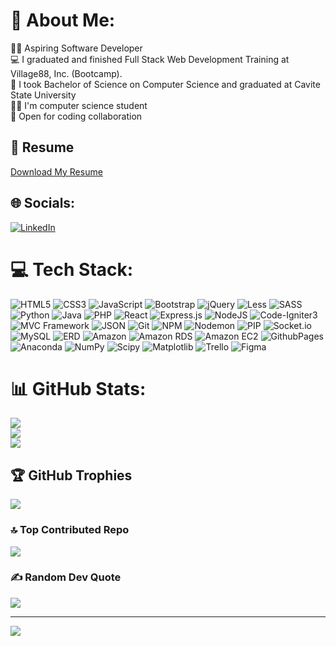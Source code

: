 # 💫 About Me:
👨‍💻 Aspiring Software Developer<br>💻 I graduated and finished Full Stack Web Development Training at Village88, Inc. (Bootcamp).<br>🏫 I took Bachelor of Science on Computer Science and graduated at Cavite State University<br>👨‍🎓 I'm computer science student<br>📌 Open for coding collaboration<br>

## 📄 Resume
[Download My Resume](https://drive.google.com/uc?id=16Iw0eHXlGAUSvhi6hDkdLxSA8PeomgtF)

## 🌐 Socials:
[![LinkedIn](https://img.shields.io/badge/LinkedIn-%230077B5.svg?logo=linkedin&logoColor=white)](https://linkedin.com/in/mohamad-ali-calanda-1524b1286) 

# 💻 Tech Stack:

![HTML5](https://img.shields.io/badge/html5-%23E34F26.svg?style=for-the-badge&logo=html5&logoColor=white) 
![CSS3](https://img.shields.io/badge/css3-%1403FC.svg?style=for-the-badge&logo=css3&logoColor=white) 
![JavaScript ](https://img.shields.io/badge/javascript%20ES5%20&%20ES6-%23323330.svg?style=for-the-badge&logo=javascript&logoColor=%23F7DF1E) 
![Bootstrap](https://img.shields.io/badge/bootstrap-%238511FA.svg?style=for-the-badge&logo=bootstrap&logoColor=white) 
![jQuery](https://img.shields.io/badge/jquery-%230769AD.svg?style=for-the-badge&logo=jquery&logoColor=white) 
![Less](https://img.shields.io/badge/less-2B4C80?style=for-the-badge&logo=less&logoColor=white) 
![SASS](https://img.shields.io/badge/SASS-hotpink.svg?style=for-the-badge&logo=SASS&logoColor=white) 
![Python](https://img.shields.io/badge/python-3670A0?style=for-the-badge&logo=python&logoColor=ffdd54) 
![Java](https://img.shields.io/badge/java-%23ED8B00.svg?style=for-the-badge&logo=openjdk&logoColor=white) 
![PHP](https://img.shields.io/badge/php-%23777BB4.svg?style=for-the-badge&logo=php&logoColor=white) 
![React](https://img.shields.io/badge/react-%2320232a.svg?style=for-the-badge&logo=react&logoColor=%2361DAFB) 
![Express.js](https://img.shields.io/badge/express.js-%23404d59.svg?style=for-the-badge&logo=express&logoColor=%2361DAFB) 
![NodeJS](https://img.shields.io/badge/node.js-6DA55F?style=for-the-badge&logo=node.js&logoColor=white) 
![Code-Igniter3](https://img.shields.io/badge/CodeIgniter3-%23EF4223.svg?style=for-the-badge&logo=codeIgniter&logoColor=white) 
![MVC Framework](https://img.shields.io/badge/MVC%20Framework-%fc03b5.svg?style=for-the-badge&logo=mvc&logoColor=black)
![JSON](https://img.shields.io/badge/json-%23323330.svg?style=for-the-badge&logo=json&logoColor=%23F7DF1a) 
![Git](https://img.shields.io/badge/git-%23E34F26.svg?style=for-the-badge&logo=git&logoColor=white)
![NPM](https://img.shields.io/badge/NPM-%23CB3837.svg?style=for-the-badge&logo=npm&logoColor=white) 
![Nodemon](https://img.shields.io/badge/NODEMON-%23323330.svg?style=for-the-badge&logo=nodemon&logoColor=%BBDEAD) 
![PIP](https://img.shields.io/badge/pip-5e5c5b.svg?style=for-the-badge&logo=pypi&logoColor=775A9) 
![Socket.io](https://img.shields.io/badge/Socket.io-black?style=for-the-badge&logo=socket.io&badgeColor=010101)
![MySQL](https://img.shields.io/badge/mysql-%2300000f.svg?style=for-the-badge&logo=mysql&logoColor=white) 
![ERD](https://img.shields.io/badge/erd-%23323330.svg?style=for-the-badge&logo=erd&logoColor=white)
![Amazon](https://img.shields.io/badge/Amazon-FF9900?style=for-the-badge&logo=amazon&logoColor=white)
![Amazon RDS](https://img.shields.io/badge/Amazon%20RDS-527FFF?style=for-the-badge&logo=amazonrds&logoColor=white)
![Amazon EC2](https://img.shields.io/badge/Amazon%20EC2-FF9900?style=for-the-badge&logo=amazonec2&logoColor=white)
![GithubPages](https://img.shields.io/badge/github%20pages-121013?style=for-the-badge&logo=github&logoColor=white) 
![Anaconda](https://img.shields.io/badge/Anaconda-%2344A833.svg?style=for-the-badge&logo=anaconda&logoColor=white) 
![NumPy](https://img.shields.io/badge/numpy-%23013243.svg?style=for-the-badge&logo=numpy&logoColor=white) 
![Scipy](https://img.shields.io/badge/SciPy-%230C55A5.svg?style=for-the-badge&logo=scipy&logoColor=%white) 
![Matplotlib](https://img.shields.io/badge/Matplotlib-%fc03b5.svg?style=for-the-badge&logo=Matplotlib&logoColor=black) 
![Trello](https://img.shields.io/badge/Trello-0052CC?style=for-the-badge&logo=trello&logoColor=white)
![Figma](https://img.shields.io/badge/figma-%23F24E1E.svg?style=for-the-badge&logo=figma&logoColor=white) 


# 📊 GitHub Stats:
![](https://github-readme-stats.vercel.app/api?username=MohamadAli20&theme=dark&hide_border=false&include_all_commits=false&count_private=false)<br/>
![](https://github-readme-streak-stats.herokuapp.com/?user=MohamadAli20&theme=dark&hide_border=false)<br/>
![](https://github-readme-stats.vercel.app/api/top-langs/?username=MohamadAli20&theme=dark&hide_border=false&include_all_commits=false&count_private=false&layout=compact)

## 🏆 GitHub Trophies
![](https://github-profile-trophy.vercel.app/?username=MohamadAli20&theme=radical&no-frame=false&no-bg=true&margin-w=4)

### 🔝 Top Contributed Repo
![](https://github-contributor-stats.vercel.app/api?username=MohamadAli20&limit=5&theme=dark&combine_all_yearly_contributions=true)

### ✍️ Random Dev Quote
![](https://quotes-github-readme.vercel.app/api?type=horizontal&theme=radical)

---
[![](https://visitcount.itsvg.in/api?id=MohamadAli20&icon=0&color=0)](https://visitcount.itsvg.in)

<!-- Proudly created with GPRM ( https://gprm.itsvg.in ) -->
